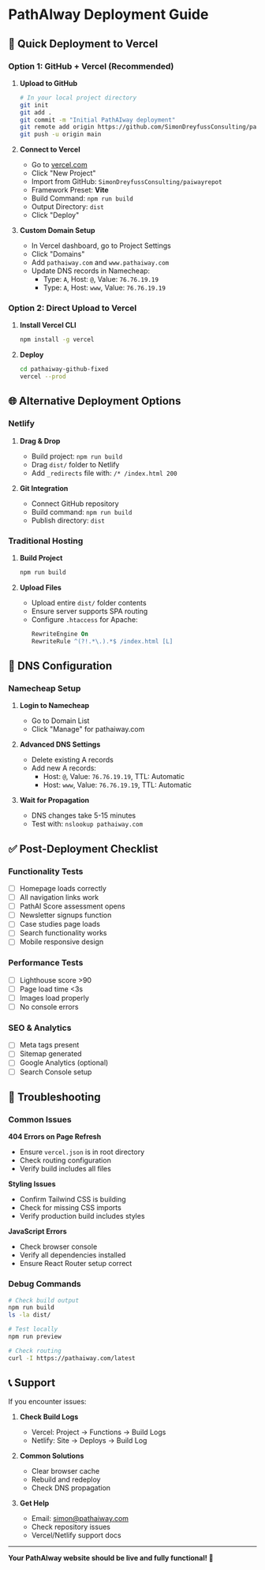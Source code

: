 # PathAIway Deployment Guide

## 🚀 Quick Deployment to Vercel

### Option 1: GitHub + Vercel (Recommended)

1. **Upload to GitHub**
   ```bash
   # In your local project directory
   git init
   git add .
   git commit -m "Initial PathAIway deployment"
   git remote add origin https://github.com/SimonDreyfussConsulting/paiwayrepot.git
   git push -u origin main
   ```

2. **Connect to Vercel**
   - Go to [vercel.com](https://vercel.com)
   - Click "New Project"
   - Import from GitHub: `SimonDreyfussConsulting/paiwayrepot`
   - Framework Preset: **Vite**
   - Build Command: `npm run build`
   - Output Directory: `dist`
   - Click "Deploy"

3. **Custom Domain Setup**
   - In Vercel dashboard, go to Project Settings
   - Click "Domains"
   - Add `pathaiway.com` and `www.pathaiway.com`
   - Update DNS records in Namecheap:
     - Type: `A`, Host: `@`, Value: `76.76.19.19`
     - Type: `A`, Host: `www`, Value: `76.76.19.19`

### Option 2: Direct Upload to Vercel

1. **Install Vercel CLI**
   ```bash
   npm install -g vercel
   ```

2. **Deploy**
   ```bash
   cd pathaiway-github-fixed
   vercel --prod
   ```

## 🌐 Alternative Deployment Options

### Netlify

1. **Drag & Drop**
   - Build project: `npm run build`
   - Drag `dist/` folder to Netlify
   - Add `_redirects` file with: `/* /index.html 200`

2. **Git Integration**
   - Connect GitHub repository
   - Build command: `npm run build`
   - Publish directory: `dist`

### Traditional Hosting

1. **Build Project**
   ```bash
   npm run build
   ```

2. **Upload Files**
   - Upload entire `dist/` folder contents
   - Ensure server supports SPA routing
   - Configure `.htaccess` for Apache:
     ```apache
     RewriteEngine On
     RewriteRule ^(?!.*\.).*$ /index.html [L]
     ```

## 🔧 DNS Configuration

### Namecheap Setup

1. **Login to Namecheap**
   - Go to Domain List
   - Click "Manage" for pathaiway.com

2. **Advanced DNS Settings**
   - Delete existing A records
   - Add new A records:
     - Host: `@`, Value: `76.76.19.19`, TTL: Automatic
     - Host: `www`, Value: `76.76.19.19`, TTL: Automatic

3. **Wait for Propagation**
   - DNS changes take 5-15 minutes
   - Test with: `nslookup pathaiway.com`

## ✅ Post-Deployment Checklist

### Functionality Tests
- [ ] Homepage loads correctly
- [ ] All navigation links work
- [ ] PathAI Score assessment opens
- [ ] Newsletter signups function
- [ ] Case studies page loads
- [ ] Search functionality works
- [ ] Mobile responsive design

### Performance Tests
- [ ] Lighthouse score >90
- [ ] Page load time <3s
- [ ] Images load properly
- [ ] No console errors

### SEO & Analytics
- [ ] Meta tags present
- [ ] Sitemap generated
- [ ] Google Analytics (optional)
- [ ] Search Console setup

## 🐛 Troubleshooting

### Common Issues

**404 Errors on Page Refresh**
- Ensure `vercel.json` is in root directory
- Check routing configuration
- Verify build includes all files

**Styling Issues**
- Confirm Tailwind CSS is building
- Check for missing CSS imports
- Verify production build includes styles

**JavaScript Errors**
- Check browser console
- Verify all dependencies installed
- Ensure React Router setup correct

### Debug Commands

```bash
# Check build output
npm run build
ls -la dist/

# Test locally
npm run preview

# Check routing
curl -I https://pathaiway.com/latest
```

## 📞 Support

If you encounter issues:

1. **Check Build Logs**
   - Vercel: Project → Functions → Build Logs
   - Netlify: Site → Deploys → Build Log

2. **Common Solutions**
   - Clear browser cache
   - Rebuild and redeploy
   - Check DNS propagation

3. **Get Help**
   - Email: simon@pathaiway.com
   - Check repository issues
   - Vercel/Netlify support docs

---

**Your PathAIway website should be live and fully functional! 🎉**
